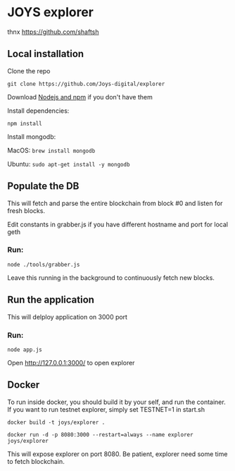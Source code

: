 # JOYS explorer 

thnx https://github.com/shaftsh


## Local installation

Clone the repo

`git clone https://github.com/Joys-digital/explorer`

Download [Nodejs and npm](https://docs.npmjs.com/getting-started/installing-node "Nodejs install") if you don't have them

Install dependencies:

`npm install`

Install mongodb:

MacOS: `brew install mongodb`

Ubuntu: `sudo apt-get install -y mongodb`

## Populate the DB

This will fetch and parse the entire blockchain from block #0 and listen for fresh blocks.

Edit constants in grabber.js if you have different hostname and port for local geth

### Run:

`node ./tools/grabber.js`

Leave this running in the background to continuously fetch new blocks.

## Run the application

This will delploy application on 3000 port

### Run:

`node app.js`

Open http://127.0.0.1:3000/ to open  explorer



## Docker

To run inside docker, you should build it by your self, and run the container.
If you want to run testnet explorer, simply set TESTNET=1 in start.sh


```docker build -t joys/explorer .```

```docker run -d -p 8080:3000 --restart=always --name explorer joys/explorer```

This will expose explorer on port 8080. Be patient, explorer need some time to fetch blockchain.
